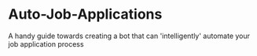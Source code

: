 # Auto-Job-Applications
A handy guide towards creating a bot that can 'intelligently' automate your job application process
